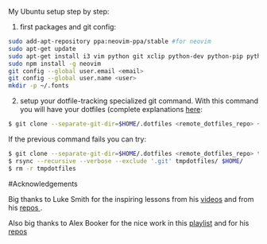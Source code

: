 
My Ubuntu setup step by step:

1. first packages and git config:

```bash
sudo add-apt-repository ppa:neovim-ppa/stable #for neovim
sudo apt-get update
sudo apt-get install i3 vim python git xclip python-dev python-pip python3-dev python3-pip neovim curl npm gnome-tweaks feh compton rofi ranger dunst unclutter lxappearance htop qrencode i3blocks pulseaudio pulsemixer calcurse
sudo npm install -g neovim
git config --global user.email <email>
git config --global user.name <user>
mkdir -p ~/.fonts
```
2. setup your dotfile-tracking specialized git command. With this command you will have your dotfiles (complete explanations [here](https://www.anand-iyer.com/blog/2018/a-simpler-way-to-manage-your-dotfiles.html):

```bash
$ git clone --separate-git-dir=$HOME/.dotfiles <remote_dotfiles_repo> ~
```

If the previous command fails you can try:

```bash
$ git clone --separate-git-dir=$HOME/.dotfiles <remote_dotfiles_repo> tmpdotfiles
$ rsync --recursive --verbose --exclude '.git' tmpdotfiles/ $HOME/
$ rm -r tmpdotfiles
```

#Acknowledgements

Big thanks to Luke Smith for the inspiring lessons from his [videos](https://www.youtube.com/channel/UC2eYFnH61tmytImy1mTYvhA) and from his [repos ](https://github.com/LukeSmithxyz).

Also big thanks to Alex Booker for the nice work in this [playlist](https://www.youtube.com/watch?v=j1I63wGcvU4&list=PL5ze0DjYv5DbCv9vNEzFmP6sU7ZmkGzcf) and for his [repos](https://github.com/alexbooker)
